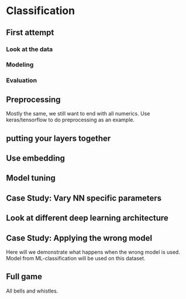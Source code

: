 # Classification

## First attempt

### Look at the data

### Modeling

### Evaluation

## Preprocessing

Mostly the same, we still want to end with all numerics. 
Use keras/tensorflow to do preprocessing as an example.

## putting your layers together

## Use embedding

## Model tuning

## Case Study: Vary NN specific parameters

## Look at different deep learning architecture

## Case Study: Applying the wrong model

Here will we demonstrate what happens when the wrong model is used.
Model from ML-classification will be used on this dataset.

## Full game

All bells and whistles.
